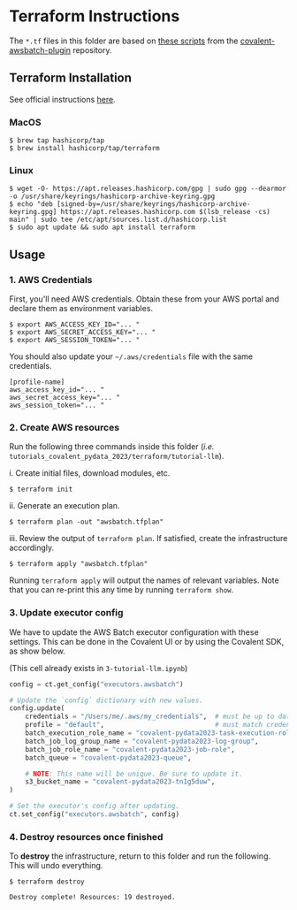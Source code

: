 # Terraform Instructions

The `*.tf` files in this folder are based on [these scripts](https://github.com/AgnostiqHQ/covalent-awsbatch-plugin/tree/develop/covalent_awsbatch_plugin/assets/infra) from the [covalent-awsbatch-plugin](https://github.com/AgnostiqHQ/covalent-awsbatch-plugin/tree/develop) repository.

## Terraform Installation

See official instructions [here](https://developer.hashicorp.com/terraform/downloads?product_intent=terraform).

### MacOS

```shell
$ brew tap hashicorp/tap
$ brew install hashicorp/tap/terraform
```

### Linux

```shell
$ wget -O- https://apt.releases.hashicorp.com/gpg | sudo gpg --dearmor -o /usr/share/keyrings/hashicorp-archive-keyring.gpg
$ echo "deb [signed-by=/usr/share/keyrings/hashicorp-archive-keyring.gpg] https://apt.releases.hashicorp.com $(lsb_release -cs) main" | sudo tee /etc/apt/sources.list.d/hashicorp.list
$ sudo apt update && sudo apt install terraform
```

## Usage

### 1. AWS Credentials

First, you'll need AWS credentials. Obtain these from your AWS portal and declare them as environment variables.

```shell
$ export AWS_ACCESS_KEY_ID="... "
$ export AWS_SECRET_ACCESS_KEY="... "
$ export AWS_SESSION_TOKEN="... "
```

You should also update your `~/.aws/credentials` file with the same credentials.

```shell
[profile-name]
aws_access_key_id="... "
aws_secret_access_key="... "
aws_session_token="... "
```

### 2. Create AWS resources

Run the following three commands inside this folder (*i.e.* `tutorials_covalent_pydata_2023/terraform/tutorial-llm`).

i. Create initial files, download modules, etc.
```shell
$ terraform init
```

ii. Generate an execution plan.
```shell
$ terraform plan -out "awsbatch.tfplan"
```

iii. Review the output of `terraform plan`. If satisfied, create the infrastructure accordingly.
```shell
$ terraform apply "awsbatch.tfplan"
```

Running `terraform apply` will output the names of relevant variables. Note that you can re-print this any time by running `terraform show`.

### 3. Update executor config

We have to update the AWS Batch executor configuration with these settings. This can be done in the Covalent UI or by using the Covalent SDK, as show below.

(This cell already exists in `3-tutorial-llm.ipynb`)
```python
config = ct.get_config("executors.awsbatch")

# Update the `config` dictionary with new values.
config.update(
    credentials = "/Users/me/.aws/my_credentials",  # must be up to date
    profile = "default",                            # must match credentials
    batch_execution_role_name = "covalent-pydata2023-task-execution-role",
    batch_job_log_group_name = "covalent-pydata2023-log-group",
    batch_job_role_name = "covalent-pydata2023-job-role",
    batch_queue = "covalent-pydata2023-queue",

    # NOTE: This name will be unique. Be sure to update it.
    s3_bucket_name = "covalent-pydata2023-tn1g5duw",
)

# Set the executor's config after updating.
ct.set_config("executors.awsbatch", config)
```

### 4. Destroy resources once finished

To **destroy** the infrastructure, return to this folder and run the following. This will undo everything.

```shell
$ terraform destroy
```
```
Destroy complete! Resources: 19 destroyed.
```
